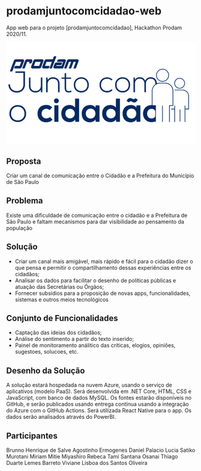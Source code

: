 # prodamjuntocomcidadao-web
App web para o projeto [prodamjuntocomcidadao], Hackathon Prodam 2020/11.

![Prodam junto com o cidadão](wwwroot/logo.juntocomocidadao-dark.svg)

## Proposta
Criar um canal de comunicação entre o Cidadão e a Prefeitura do Município de São Paulo

## Problema
Existe uma dificuldade de comunicação entre o cidadão e a Prefeitura de São Paulo e faltam mecanismos para dar visibilidade ao pensamento da população

## Solução
* Criar um canal mais amigável, mais rápido e fácil para o cidadão dizer o que pensa e permitir o compartilhamento dessas experiências entre os cidadãos;
* Analisar os dados para facilitar o desenho de políticas públicas e atuação das Secretárias ou Órgãos;
* Fornecer subsídios para a proposição de novas apps, funcionalidades, sistemas e outros meios tecnológicos

## Conjunto de Funcionalidades
* Captação das ideias dos cidadãos;
* Análise do sentimento a partir do texto inserido;
* Painel de monitoramento análitico das críticas, elogios, opiniões, sugestoes, solucoes, etc.

## Desenho da Solução
A solução estará hospedada na nuvem Azure, usando o serviço de aplicativos (modelo PaaS). Será desenvolvida em .NET Core, HTML, CSS e JavaScript, com banco de dados MySQL. Os fontes estarão disponíveis no GitHub, e serão publicados usando entrega contínua usando a integração do Azure com o GitHub Actions. Será utilizada React Native para o app. Os dados serão analisados através do PowerBI.


## Participantes

Brunno Henrique de Salve Agostinho
Ermogenes Daniel Palacio
Lucia Satiko Murotani
Miriam Mitie Miyashiro
Rebeca Tami Santana Osanai
Thiago Duarte Lemes Barreto
Viviane Lisboa dos Santos Oliveira